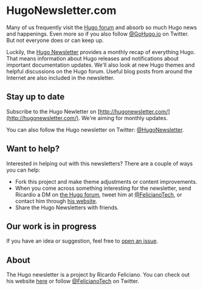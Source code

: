 # HugoNewsletter.com

Many of us frequently visit the [Hugo forum](https://discourse.gohugo.io) and absorb so much Hugo news and happenings. Even more so if you also follow [@GoHugo.io](https://twitter.com/GoHugoIO) on Twitter. But not everyone does or can keep up.

Luckily, the [Hugo Newsletter](http://hugonewsletter.com/) provides a monthly recap of everything Hugo. That means information about Hugo releases and notifications about important documentation updates. We'll also look at new Hugo themes and helpful discussions on the Hugo forum. Useful blog posts from around the Internet are also included in the newsletter.

## Stay up to date

Subscribe to the Hugo Newletter on [http://hugonewsletter.com/](http://hugonewsletter.com/). We're aiming for monthly updates.

You can also follow the Hugo newsletter on Twitter: [@HugoNewsletter](https://twitter.com/HugoNewsletter).

## Want to help?

Interested in helping out with this newsletters? There are a couple of ways you can help:

- Fork this project and make theme adjustments or content improvements.
- When you come across something interesting for the newsletter, send Ricardio a DM on [the Hugo forum](https://discourse.gohugo.io/u/FelicianoTech), tweet him at [@FelicianoTech](https://twitter.com/FelicianoTech), or contact him through [his website](https://feliciano.tech/).
- Share the Hugo Newsletters with friends.

## Our work is in progress

If you have an idea or suggestion, feel free to [open an issue](https://github.com/davidsneighbour/hugonewsletter.com/issues/new).

## About

The Hugo newsletter is a project by Ricardo Feliciano. You can check out his website [here](https://feliciano.tech/) or follow [@FelicianoTech](https://twitter.com/FelicianoTech) on Twitter.

